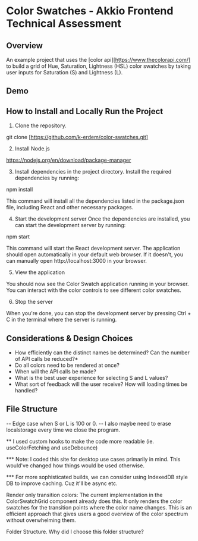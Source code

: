 # Color Swatches - Akkio Frontend Technical Assessment

## Overview 
An example project that uses the [color api][https://www.thecolorapi.com/] to build a grid of Hue, Saturation, Lightness (HSL) color swatches by taking user inputs for Saturation (S) and Lightness (L).

## Demo

## How to Install and Locally Run the Project

1. Clone the repository.

git clone [https://github.com/k-erdem/color-swatches.git]

2. Install Node.js

https://nodejs.org/en/download/package-manager

3. Install dependencies in the project directory. Install the required dependencies by running:

npm install

This command will install all the dependencies listed in the package.json file, including React and other necessary packages.

4. Start the development server
Once the dependencies are installed, you can start the development server by running:

npm start

This command will start the React development server. The application should open automatically in your default web browser. If it doesn't, you can manually open http://localhost:3000 in your browser.

5. View the application

You should now see the Color Swatch application running in your browser. You can interact with the color controls to see different color swatches.

6. Stop the server

When you're done, you can stop the development server by pressing Ctrl + C in the terminal where the server is running.


## Considerations & Design Choices

- How efficiently can the distinct names be determined? Can the number of API calls be reduced?*
- Do all colors need to be rendered at once?
- When will the API calls be made?
- What is the best user experience for selecting S and L values?
- What sort of feedback will the user receive? How will loading times be handled?



## File Structure


-- Edge case when S or L is 100 or 0.
-- I also maybe need to erase localstorage every time we close the program.

** I used custom hooks to make the code more readable (ie. useColorFetching and useDebounce)

*** Note: I coded this site for desktop use cases primarily in mind. This would've changed how things would be used otherwise.

*** For more sophisticated builds, we can consider using IndexedDB style DB to improve caching. Cuz it'll be async etc.

Render only transition colors:
The current implementation in the ColorSwatchGrid component already does this. It only renders the color swatches for the transition points where the color name changes. This is an efficient approach that gives users a good overview of the color spectrum without overwhelming them.

Folder Structure. Why did I choose this folder structure?